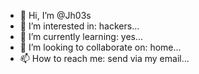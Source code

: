 - 👋 Hi, I’m @Jh03s
- 👀 I’m interested in: hackers...
- 🌱 I’m currently learning: yes...
- 💞️ I’m looking to collaborate on: home...
- 📫 How to reach me: send via my email...

<!---
Jh03s/Jh03s is a ✨ special ✨ repository because its `README.md` (this file) appears on your GitHub profile.
You can click the Preview link to take a look at your changes.
--->
